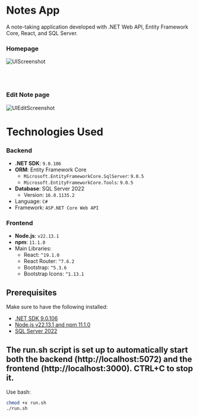 # Notes App

A note-taking application developed with .NET Web API, Entity Framework Core, React, and SQL Server.

### Homepage
![UIScreenshot](https://github.com/user-attachments/assets/6249c30a-4149-46bf-9829-a56a5a30a050)

<br><br>
### Edit Note page
![UIEditScreenshot](https://github.com/user-attachments/assets/46d6ab4e-8fef-42f5-a6e5-bebde276dbff)


# Technologies Used

### Backend
- **.NET SDK**: `9.0.106`
- **ORM**: Entity Framework Core
  - `Microsoft.EntityFrameworkCore.SqlServer`: `9.0.5`
  - `Microsoft.EntityFrameworkCore.Tools`: `9.0.5`
- **Database**: SQL Server 2022
  - Version: `16.0.1135.2`
- Language: `C#`
- Framework: `ASP.NET Core Web API`


### Frontend
- **Node.js**: `v22.13.1`
- **npm**: `11.1.0`
- Main Libraries:
  - React: `^19.1.0`
  - React Router: `^7.6.2`
  - Bootstrap: `^5.3.6`
  - Bootstrap Icons: `^1.13.1`

## Prerequisites

Make sure to have the following installed:
- [.NET SDK 9.0.106](https://dotnet.microsoft.com/en-us/download/dotnet/9.0)
- [Node.js v22.13.1 and npm 11.1.0](https://nodejs.org/)
- [SQL Server 2022](https://www.microsoft.com/en-us/sql-server/sql-server-downloads)

## The run.sh script is set up to automatically start both the backend (http://localhost:5072) and the frontend (http://localhost:3000). CTRL+C to stop it.

Use bash:
```bash
chmod +x run.sh
./run.sh
```
